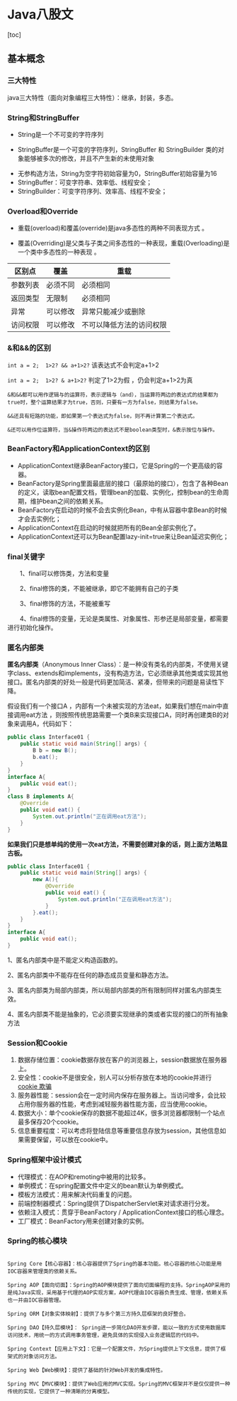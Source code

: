 # Java八股文

[toc]

## 基本概念

### 三大特性

java三大特性（面向对象编程三大特性）：继承，封装，多态。

### String和StringBuffer

-  String是一个不可变的字符序列

- StringBuffer是一个可变的字符序列，StringBuffer 和 StringBuilder 类的对象能够被多次的修改，并且不产生新的未使用对象

* 无参构造方法，String为空字符初始容量为0，StringBuffer初始容量为16
* StringBuffer：可变字符串、效率低、线程安全；
* StringBuilder：可变字符序列、效率高、线程不安全；

### Overload和Override

- 重载(overload)和覆盖(override)是java多态性的两种不同表现方式 。

- 覆盖(Overriding)是父类与子类之间多态性的一种表现，重载(Overloading)是一个类中多态性的一种表现 。

| 区别点   | 覆盖     | 重载                     |
| -------- | -------- | ------------------------ |
| 参数列表 | 必须不同 | 必须相同                 |
| 返回类型 | 无限制   | 必须相同                 |
| 异常     | 可以修改 | 异常只能减少或删除       |
| 访问权限 | 可以修改 | 不可以降低方法的访问权限 |

### &和&&的区别

`int a = 2;  1>2? && a+1>2?`      该表达式不会判定a+1>2

`int a = 2;  1>2? & a+1>2?`        判定了1>2为假 ，仍会判定a+1>2为真

```
&和&&都可以用作逻辑与的运算符，表示逻辑与（and），当运算符两边的表达式的结果都为true时，整个运算结果才为true，否则，只要有一方为false，则结果为false。
  
&&还具有短路的功能，即如果第一个表达式为false，则不再计算第二个表达式。

&还可以用作位运算符，当&操作符两边的表达式不是boolean类型时，&表示按位与操作。
```

### BeanFactory和ApplicationContext的区别

- ApplicationContext继承BeanFactory接口，它是Spring的一个更高级的容器。
- BeanFactory是Spring里面最底层的接口（最原始的接口），包含了各种Bean的定义，读取bean配置文档，管理bean的加载、实例化，控制bean的生命周期，维护bean之间的依赖关系。
- BeanFactory在启动的时候不会去实例化Bean，中有从容器中拿Bean的时候才会去实例化；
- ApplicationContext在启动的时候就把所有的Bean全部实例化了。
- ApplicationContext还可以为Bean配置lazy-init=true来让Bean延迟实例化；

### final关键字

　　1、final可以修饰类，方法和变量

　　2、final修饰的类，不能被继承，即它不能拥有自己的子类

　　3、final修饰的方法，不能被重写

　　4、final修饰的变量，无论是类属性、对象属性、形参还是局部变量，都需要进行初始化操作。　

### 匿名内部类

**匿名内部类**（Anonymous Inner Class）：是一种没有类名的内部类，不使用关键字class、extends和implements，没有构造方法，它必须继承其他类或实现其他接口。匿名内部类的好处一般是代码更加简洁、紧凑，但带来的问题是易读性下降。

 假设我们有一个接口A ，内部有一个未被实现的方法eat，如果我们想在main中直接调用eat方法 ，则按照传统思路需要一个类B来实现接口A，同时再创建类B的对象来调用A，代码如下：

```java
public class Interface01 {
    public static void main(String[] args) {
        B b = new B();
        b.eat();
    }
}
interface A{
    public void eat();
}
class B implements A{
    @Override
    public void eat() {
        System.out.println("正在调用eat方法");
    }
}

```



**如果我们只是想单纯的使用一次eat方法，不需要创建对象的话，则上面方法略显古板。**

```java
public class Interface01 {
    public static void main(String[] args) {
        new A(){
            @Override
            public void eat() {
                System.out.println("正在调用eat方法");
            }
        }.eat();
    }
}
interface A{
    public void eat();
}
```



  1、匿名内部类中是不能定义构造函数的。

  2、匿名内部类中不能存在任何的静态成员变量和静态方法。

  3、匿名内部类为局部内部类，所以局部内部类的所有限制同样对匿名内部类生效。

  4、匿名内部类不能是抽象的，它必须要实现继承的类或者实现的接口的所有抽象方法



### Session和Cookie

1. 数据存储位置：cookie数据存放在客户的浏览器上，session数据放在服务器上。
2. 安全性：cookie不是很安全，别人可以分析存放在本地的cookie并进行 [ cookie 欺骗 ](./网络安全.md##Cookie欺骗)
3. 服务器性能：session会在一定时间内保存在服务器上。当访问增多，会比较占用你服务器的性能，考虑到减轻服务器性能方面，应当使用cookie。
4. 数据大小：单个cookie保存的数据不能超过4K，很多浏览器都限制一个站点最多保存20个cookie。
5. 信息重要程度：可以考虑将登陆信息等重要信息存放为session，其他信息如果需要保留，可以放在cookie中。

### Spring框架中设计模式

- 代理模式：在AOP和remoting中被用的比较多。
- 单例模式：在spring配置文件中定义的bean默认为单例模式。
- 模板方法模式：用来解决代码重复的问题。
- 前端控制器模式：Spring提供了DispatcherServlet来对请求进行分发。
- 依赖注入模式：贯穿于BeanFactory / ApplicationContext接口的核心理念。
- 工厂模式：BeanFactory用来创建对象的实例。

### Spring的核心模块

```

Spring Core【核心容器】：核心容器提供了Spring的基本功能。核心容器的核心功能是用IOC容器来管理类的依赖关系。

Spring AOP【面向切面】：Spring的AOP模块提供了面向切面编程的支持。SpringAOP采用的是纯Java实现，采用基于代理的AOP实现方案，AOP代理由IOC容器负责生成、管理，依赖关系也一并由IOC容器管理。

Spring ORM【对象实体映射】：提供了与多个第三方持久层框架的良好整合。

Spring DAO【持久层模块】： Spring进一步简化DAO开发步骤，能以一致的方式使用数据库访问技术，用统一的方式调用事务管理，避免具体的实现侵入业务逻辑层的代码中。

Spring Context【应用上下文】：它是一个配置文件，为Spring提供上下文信息，提供了框架式的对象访问方法。

Spring Web【Web模块】：提供了基础的针对Web开发的集成特性。

Spring MVC【MVC模块】：提供了Web应用的MVC实现。Spring的MVC框架并不是仅仅提供一种传统的实现，它提供了一种清晰的分离模型。
```